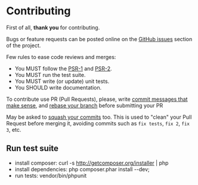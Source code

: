 Contributing
============

First of all, **thank you** for contributing.

Bugs or feature requests can be posted online on the [GitHub issues](https://github.com/entering/doctrine-repository/issues)
section of the project.

Few rules to ease code reviews and merges:

* You MUST follow the [PSR-1](http://www.php-fig.org/psr/1/) and [PSR-2](http://www.php-fig.org/psr/2/).
* You MUST run the test suite.
* You MUST write (or update) unit tests.
* You SHOULD write documentation.

To contribute use PR (Pull Requests), please, write [commit messages that make
sense](http://tbaggery.com/2008/04/19/a-note-about-git-commit-messages.html), and [rebase your branch](http://git-scm.com/book/en/Git-Branching-Rebasing)
before submitting your PR

May be asked to [squash your commits](http://gitready.com/advanced/2009/02/10/squashing-commits-with-rebase.html)
too. This is used to "clean" your Pull Request before merging it, avoiding commits such as `fix tests`, `fix 2`, `fix 3`, etc.

Run test suite
------------

* install composer: curl -s http://getcomposer.org/installer | php
* install dependencies: php composer.phar install --dev;
* run tests: vendor/bin/phpunit
